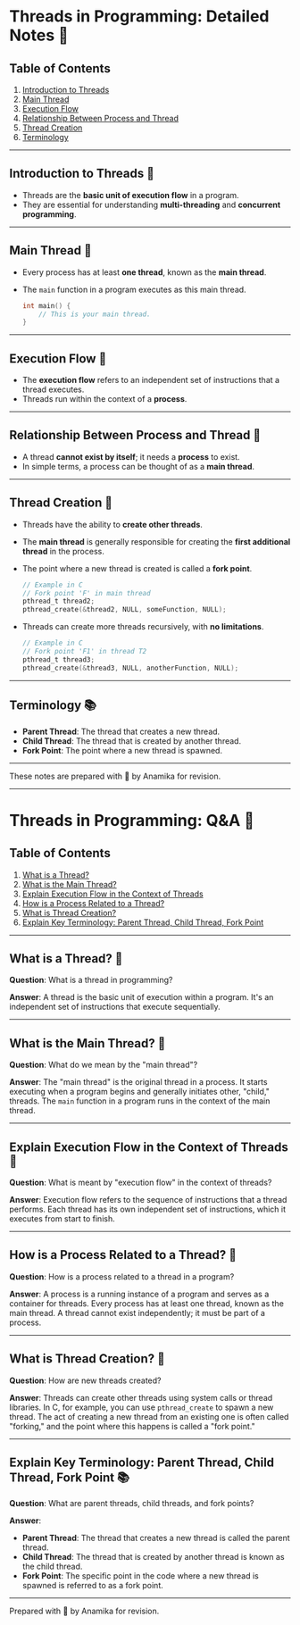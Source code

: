 
# Threads in Programming: Detailed  Notes 📝

## Table of Contents
1. [Introduction to Threads](#introduction-to-threads-🌟)
2. [Main Thread](#main-thread-🚀)
3. [Execution Flow](#execution-flow-🏃)
4. [Relationship Between Process and Thread](#relationship-between-process-and-thread-👫)
5. [Thread Creation](#thread-creation-👶)
6. [Terminology](#terminology-📚)

---

## Introduction to Threads 🌟
- Threads are the **basic unit of execution flow** in a program.
- They are essential for understanding **multi-threading** and **concurrent programming**.

---

## Main Thread 🚀
- Every process has at least **one thread**, known as the **main thread**.
- The `main` function in a program executes as this main thread.

  ```c
  int main() {
      // This is your main thread.
  }
  ```

---

## Execution Flow 🏃
- The **execution flow** refers to an independent set of instructions that a thread executes.
- Threads run within the context of a **process**.

---

## Relationship Between Process and Thread 👫
- A thread **cannot exist by itself**; it needs a **process** to exist.
- In simple terms, a process can be thought of as a **main thread**.

---

## Thread Creation 👶
- Threads have the ability to **create other threads**.
- The **main thread** is generally responsible for creating the **first additional thread** in the process.
- The point where a new thread is created is called a **fork point**.

  ```c
  // Example in C
  // Fork point 'F' in main thread
  pthread_t thread2;
  pthread_create(&thread2, NULL, someFunction, NULL);
  ```

- Threads can create more threads recursively, with **no limitations**.

  ```c
  // Example in C
  // Fork point 'F1' in thread T2
  pthread_t thread3;
  pthread_create(&thread3, NULL, anotherFunction, NULL);
  ```

---

## Terminology 📚
- **Parent Thread**: The thread that creates a new thread.
- **Child Thread**: The thread that is created by another thread.
- **Fork Point**: The point where a new thread is spawned.

---

These notes are prepared with 💖 by Anamika for  revision.

---

# Threads in Programming:  Q&A 📝


## Table of Contents
1. [What is a Thread?](#what-is-a-thread-🌟)
2. [What is the Main Thread?](#what-is-the-main-thread-🚀)
3. [Explain Execution Flow in the Context of Threads](#explain-execution-flow-in-the-context-of-threads-🏃)
4. [How is a Process Related to a Thread?](#how-is-a-process-related-to-a-thread-👫)
5. [What is Thread Creation?](#what-is-thread-creation-👶)
6. [Explain Key Terminology: Parent Thread, Child Thread, Fork Point](#explain-key-terminology-parent-thread-child-thread-fork-point-📚)

---

## What is a Thread? 🌟

**Question**: What is a thread in programming?

**Answer**: A thread is the basic unit of execution within a program. It's an independent set of instructions that execute sequentially.

---

## What is the Main Thread? 🚀

**Question**: What do we mean by the "main thread"?

**Answer**: The "main thread" is the original thread in a process. It starts executing when a program begins and generally initiates other, "child," threads. The `main` function in a program runs in the context of the main thread.

---

## Explain Execution Flow in the Context of Threads 🏃

**Question**: What is meant by "execution flow" in the context of threads?

**Answer**: Execution flow refers to the sequence of instructions that a thread performs. Each thread has its own independent set of instructions, which it executes from start to finish.

---

## How is a Process Related to a Thread? 👫

**Question**: How is a process related to a thread in a program?

**Answer**: A process is a running instance of a program and serves as a container for threads. Every process has at least one thread, known as the main thread. A thread cannot exist independently; it must be part of a process.

---

## What is Thread Creation? 👶

**Question**: How are new threads created?

**Answer**: Threads can create other threads using system calls or thread libraries. In C, for example, you can use `pthread_create` to spawn a new thread. The act of creating a new thread from an existing one is often called "forking," and the point where this happens is called a "fork point."

---

## Explain Key Terminology: Parent Thread, Child Thread, Fork Point 📚

**Question**: What are parent threads, child threads, and fork points?

**Answer**: 
- **Parent Thread**: The thread that creates a new thread is called the parent thread.
- **Child Thread**: The thread that is created by another thread is known as the child thread.
- **Fork Point**: The specific point in the code where a new thread is spawned is referred to as a fork point.

---

Prepared with 💖 by Anamika for  revision.


